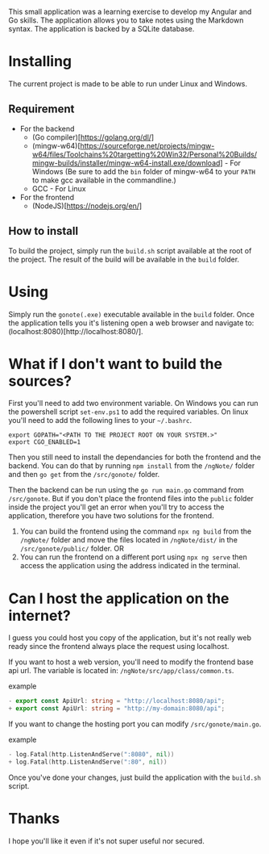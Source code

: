 This small application was a learning exercise to develop my Angular and Go skills.
The application allows you to take notes using the Markdown syntax.
The application is backed by a SQLite database.

# Installing 

The current project is made to be able to run under Linux and Windows.

## Requirement

* For the backend
    * (Go compiler)[https://golang.org/dl/]
    * (mingw-w64)[https://sourceforge.net/projects/mingw-w64/files/Toolchains%20targetting%20Win32/Personal%20Builds/mingw-builds/installer/mingw-w64-install.exe/download] - For Windows (Be sure to add the `bin` folder of mingw-w64 to your `PATH` to make gcc available in the commandline.)
    * GCC - For Linux
* For the frontend
    * (NodeJS)[https://nodejs.org/en/]

## How to install

To build the project, simply run the `build.sh` script available at the root of the project.
The result of the build will be available in the `build` folder.

# Using

Simply run the `gonote(.exe)` executable available in the `build` folder.
Once the application tells you it's listening open a web browser and navigate to: (localhost:8080)[http://localhost:8080/].

# What if I don't want to build the sources?

First you'll need to add two environment variable. On Windows you can run the powershell script `set-env.ps1` to add the required variables. On linux you'll need to add the following lines to your `~/.bashrc`.

```
export GOPATH="<PATH TO THE PROJECT ROOT ON YOUR SYSTEM.>"
export CGO_ENABLED=1
```

Then you still need to install the dependancies for both the frontend and the backend.
You can do that by running `npm install` from the `/ngNote/` folder and then `go get` from the `/src/gonote/` folder.

Then the backend can be run using the `go run main.go` command from `/src/gonote`.
But if you don't place the frontend files into the `public` folder inside the project you'll get an error when you'll try to access the application, therefore you have two solutions for the frontend.

1. You can build the frontend using the command `npx ng build` from the `/ngNote/` folder and move the files located in `/ngNote/dist/` in the `/src/gonote/public/` folder. OR
2. You can run the frontend on a different port using `npx ng serve` then access the application using the address indicated in the terminal.

# Can I host the application on the internet?

I guess you could host you copy of the application, but it's not really web ready since the frontend always place the request using localhost.

If you want to host a web version, you'll need to modify the frontend base api url. The variable is located in: `/ngNote/src/app/class/common.ts`.

example
```ts
- export const ApiUrl: string = "http://localhost:8080/api";
+ export const ApiUrl: string = "http://my-domain:8080/api";
```

If you want to change the hosting port you can modify `/src/gonote/main.go`.

example
```go
- log.Fatal(http.ListenAndServe(":8080", nil))
+ log.Fatal(http.ListenAndServe(":80", nil))
```

Once you've done your changes, just build the application with the `build.sh` script.

# Thanks

I hope you'll like it even if it's not super useful nor secured.
